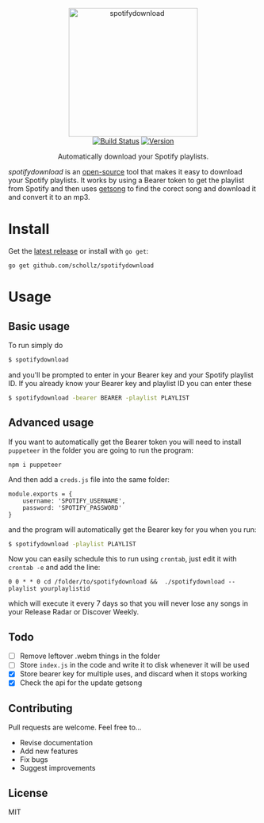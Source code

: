 <p align="center">
<img
    src=""
    width="260" border="0" alt="spotifydownload">
<br>
<a href="https://travis-ci.org/schollz/spotifydownload"><img
src="https://img.shields.io/travis/schollz/spotifydownload.svg?style=flat-square"
alt="Build Status"></a> <a
href="https://github.com/schollz/spotifydownload/releases/latest"><img
src="https://img.shields.io/badge/version-0.1.0-brightgreen.svg?style=flat-square"
alt="Version"></a> </p>

<p align="center">Automatically download your Spotify playlists.</p>

*spotifydownload* is an [open-source](https://github.com/schollz/spotifydownload) tool that makes it easy to download your Spotify playlists. It works by using a Bearer token to get the playlist from Spotify and then uses [getsong](https://github.com/schollz/getsong) to find the corect song and download it and convert it to an mp3.


# Install

Get the [latest release](https://github.com/schollz/spotifydownload/releases/latest) or install with `go get`:

```
go get github.com/schollz/spotifydownload
```

# Usage

## Basic usage

To run simply do

```bash
$ spotifydownload
```

and you'll be prompted to enter in your Bearer key and your Spotify playlist ID. If you already know your Bearer key and playlist ID you can enter these

```bash
$ spotifydownload -bearer BEARER -playlist PLAYLIST
```

## Advanced usage

If you want to automatically get the Bearer token you will need to install `puppeteer` in the folder you are going to run the program:

```
npm i puppeteer
```

And then add a `creds.js` file into the same folder:

```
module.exports = {
    username: 'SPOTIFY_USERNAME',
    password: 'SPOTIFY_PASSWORD'
}
```

and the program will automatically get the Bearer key for you when you run:

```bash
$ spotifydownload -playlist PLAYLIST
```

Now you can easily schedule this to run using `crontab`, just edit it with `crontab -e` and add the line:

```
0 0 * * 0 cd /folder/to/spotifydownload &&  ./spotifydownload --playlist yourplaylistid
```

which will execute it every 7 days so that you will never lose any songs in your Release Radar or Discover Weekly.

## Todo

- [ ] Remove leftover .webm things in the folder
- [ ] Store `index.js` in the code and write it to disk whenever it will be used
- [x] Store bearer key for multiple uses, and discard when it stops working
- [x] Check the api for the update getsong

## Contributing

Pull requests are welcome. Feel free to...

- Revise documentation
- Add new features
- Fix bugs
- Suggest improvements


## License

MIT

